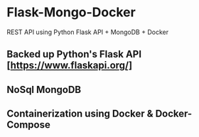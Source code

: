 # Flask-Mongo-Docker

REST API using Python Flask API + MongoDB + Docker

## Backed up Python's Flask API [https://www.flaskapi.org/]

## NoSql MongoDB 

## Containerization using Docker & Docker-Compose
